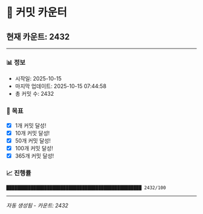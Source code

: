 # 🔢 커밋 카운터

## 현재 카운트: 2432

---

### 📊 정보
- 시작일: 2025-10-15
- 마지막 업데이트: 2025-10-15 07:44:58
- 총 커밋 수: 2432

### 🎯 목표
- [x] 1개 커밋 달성!
- [x] 10개 커밋 달성!
- [x] 50개 커밋 달성!
- [x] 100개 커밋 달성!
- [x] 365개 커밋 달성!

### 📈 진행률
```
██████████████████████████████████████████████████ 2432/100
```

---
*자동 생성됨 - 카운트: 2432*
